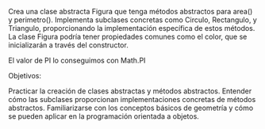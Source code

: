 Crea una clase abstracta Figura que tenga métodos abstractos para area() y perimetro(). Implementa subclases concretas como Circulo, Rectangulo, y Triangulo, proporcionando la implementación específica de estos métodos. La clase Figura podría tener propiedades comunes como el color, que se inicializarán a través del constructor.

El valor de PI lo conseguimos con Math.PI

Objetivos:

Practicar la creación de clases abstractas y métodos abstractos.
Entender cómo las subclases proporcionan implementaciones concretas de métodos abstractos.
Familiarizarse con los conceptos básicos de geometría y cómo se pueden aplicar en la programación orientada a objetos.
